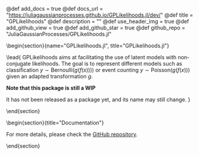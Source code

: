@def add_docs = true
@def docs_url = "https://juliagaussianprocesses.github.io/GPLikelihoods.jl/dev/"
@def title = "GPLikelihoods"
@def description = ""
@def use_header_img = true
@def add_github_view = true
@def add_github_star = true
@def github_repo = "JuliaGaussianProcesses/GPLikelihoods.jl"

\begin{section}{name="GPLikelihoods.jl", title="GPLikelihoods.jl"}

\lead{
GPLikelihoods aims at facilitating the use of latent models with non-conjugate likelihoods.
The goal is to represent different models such as classification $y \sim \textrm{Bernoulli}(g(f(x))))$ or event counting ${y \sim \textrm{Poisson}(g(f(x)))}$ given an adapted transformation $g$.

**Note that this package is still a WIP**

It has not been released as a package yet, and its name may still change.
}

\end{section}

\begin{section}{title="Documentation"}

For more details, please check the [GitHub repository](https://github.com/JuliaGaussianProcesses/GPLikelihoods.jl/).

\end{section}

